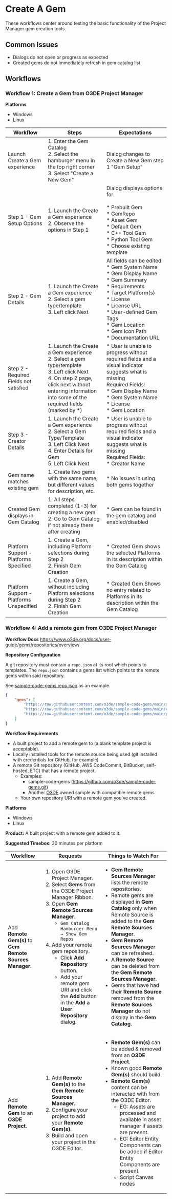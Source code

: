 # Create A Gem

These workflows center around testing the basic functionality of the Project Manager gem creation tools.

## Common Issues

*   Dialogs do not open or progress as expected
*   Created gems do not immediately refresh in gem catalog list

## Workflows

### Workflow 1: Create a Gem from O3DE Project Manager

**Platforms**
* Windows
* Linux

| Workflow                                 | Steps                                                                                                                                                                                                          | Expectations                                                                                                                                                                                                                                                                                                            |
|------------------------------------------|----------------------------------------------------------------------------------------------------------------------------------------------------------------------------------------------------------------|-------------------------------------------------------------------------------------------------------------------------------------------------------------------------------------------------------------------------------------------------------------------------------------------------------------------------|
| Launch Create a Gem experience           | 1.  Enter the Gem Catalog<br>2.  Select the hamburger menu in the top right corner<br>3.  Select "Create a New Gem"                                                                                            | Dialog changes to Create a New Gem step 1 "Gem Setup"                                                                                                                                                                                                                                                                   |
| Step 1 - Gem Setup Options               | 1.  Launch the Create a Gem experience<br>2.  Observe the options in Step 1                                                                                                                                    | Dialog displays options for:<br><br>*   Prebuilt Gem<br>*   GemRepo<br>*   Asset Gem<br>*   Default Gem<br>*   C++ Tool Gem<br>*   Python Tool Gem<br>*   Choose existing template                                                                                                                                      |
| Step 2 - Gem Details                     | 1.  Launch the Create a Gem experience<br>2.  Select a gem type/template<br>3.  Left click Next                                                                                                                | All fields can be edited<br>    *   Gem System Name<br>   *   Gem Display Name<br>    *   Gem Summary<br>    *   Requirements<br>    *   Target Platform(s)<br>   *   License<br>    *   License URL<br>    *   User-defined Gem Tags<br>    *   Gem Location<br>    *   Gem Icon Path<br>    *   Documentation URL<br> |
| Step 2 - Required Fields not satisfied   | 1.  Launch the Create a Gem experience<br>2.  Select a gem type/template<br>3.  Left click Next<br>4.  On step 2 page, click next without entering information into some of the required fields (marked by \*) | *   User is unable to progress without required fields and a visual indicator suggests what is missing<br>   Required Fields:<br>    *   Gem Display Name<br>    *   Gem System Name<br>    *   License<br>   *   Gem Location<br>                                                                                      |
| Step 3 - Creator Details                 | 1.  Launch the Create a Gem experience<br>2.  Select a Gem Type/Template<br>3.  Left Click Next<br>4.  Enter Details for Gem<br>5.  Left Click Next                                                            | *   User is unable to progress without required fields and a visual indicator suggests what is missing<br>   Required Fields:<br>    *   Creator Name<br>                                                                                                                                                               |
| Gem name matches existing gem            | 1.  Create two gems with the same name, but different values for description, etc.                                                                                                                             | *   No issues in using both gems together                                                                                                                                                                                                                                                                               |
| Created Gem displays in Gem Catalog      | 1.  All steps completed (1-3) for creating a new gem<br>2.  Go to Gem Catalog if not already there after creating                                                                                              | *   Gem can be found in the gem catalog and enabled/disabled                                                                                                                                                                                                                                                            |
| Platform Support - Platforms Specified   | 1.  Create a Gem, including Platform selections during Step 2<br>2.  Finish Gem Creation                                                                                                                       | * Created Gem shows the selected Platforms in its description within the Gem Catalog                                                                                                                                                                                                                                    |
| Platform Support - Platforms Unspecified | 1.  Create a Gem, without including Platform selections during Step 2<br>2.  Finish Gem Creation                                                                                                               | * Created Gem Shows no entry related to Platforms in its description within the Gem Catalog                                                                                                                                                                                                                             |


### Workflow 4: Add a remote gem from O3DE Project Manager

**Workflow Docs**
https://www.o3de.org/docs/user-guide/gems/repositories/overview/

**Repository Configuration**

A git repository must contain a `repo.json` at its root which points to templates. The `repo.json` contains a gems 
list which points to the remote gems within said repository.

See [sample-code-gems repo.json](https://github.com/o3de/sample-code-gems/blob/main/repo.json) as an example.

```json
{
    "gems": [
        "https://raw.githubusercontent.com/o3de/sample-code-gems/main/atom_gems/AtomTutorials",
        "https://raw.githubusercontent.com/o3de/sample-code-gems/main/cpp_gems/ShapeExample",
        "https://raw.githubusercontent.com/o3de/sample-code-gems/main/py_gems/PyShapeExample"
    ]
}
```

**Workflow Requirements**
* A built project to add a remote gem to (a blank template project is acceptable).
* Locally installed tools for the remote source being used (git installed with credentials for GitHub, for example)
* A remote Git repository (GitHub, AWS CodeCommit, BitBucket, self-hosted, ETC) that has a remote project.
  * Examples: 
    * sample-code-gems (https://github.com/o3de/sample-code-gems.git)
    * Another [O3DE](https://github.com/o3de) owned sample with compatible remote gems.
  * Your own repository URI with a remote gem you've created.

**Platforms**
* Windows
* Linux

**Product:** A built project with a remote gem added to it.

**Suggested Timebox:** 30 minutes per platform

| Workflow                                                 | Requests                                                                                                                                                                                                                                                                                                                                                                                                                | Things to Watch For                                                                                                                                                                                                                                                                                                                                                                                                                                                                        |
|----------------------------------------------------------|-------------------------------------------------------------------------------------------------------------------------------------------------------------------------------------------------------------------------------------------------------------------------------------------------------------------------------------------------------------------------------------------------------------------------|--------------------------------------------------------------------------------------------------------------------------------------------------------------------------------------------------------------------------------------------------------------------------------------------------------------------------------------------------------------------------------------------------------------------------------------------------------------------------------------------|
| Add **Remote Gem(s)** to **Gem Remote Sources Manager**. | <ol><li>Open O3DE Project Manager.</li><li>Select **Gems** from the O3DE Project Manager Ribbon.</li><li>Open **Gem Remote Sources Manager**. <ul><li>`Gem Catalog Hamburger Menu → Show Gem Repos`</li></ul></li><li>Add your remote gem repository.<ul><li>Click **Add Repository** button.</li><li>Add your remote gem URI and click the **Add** button in the **Add a User Repository** dialog.</li></ul></li></ol> | <ul><li>**Gem Remote Sources Manager** lists the remote repositories.</li><li>Remote gems are displayed in **Gem Catalog** only when Remote Source is added to the **Gem Remote Sources Manager**.</li><li>**Gem Remote Sources Manager** can be refreshed.</li><li>A **Remote Source** can be deleted from the **Gem Remote Sources Manager.**</li><li>Gems that have had their **Remote Source** removed from the **Remote Sources Manager** do not display in the **Gem Catalog**.</ul> |
| Add **Remote Gem** to an **O3DE Project**.               | <ol><li>Add **Remote Gem(s)** to the **Gem Remote Sources Manager.**</li><li>Configure your project to add your **Remote Gem(s)**.</li><li>Build and open your project in the O3DE Editor.</li></ol>                                                                                                                                                                                                                    | <ul><li>**Remote Gem(s)** can be added & removed from an **O3DE Project**.</li><li>Known good **Remote Gem(s)** should build.</li><li>**Remote Gem(s)** content can be interacted with from the O3DE Editor. <ul><li>EG: Assets are processed and available in asset manager if assets are present.</li><li>EG: Editor Entity Components can be added if Editor Entity Components are present.</li><li>Script Canvas nodes </li></ul></li></ul>                                            |